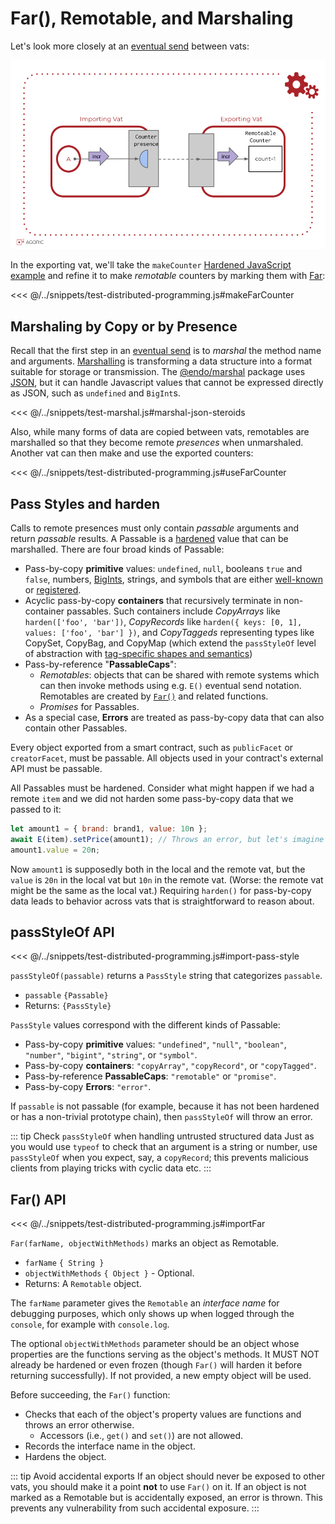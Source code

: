 # Far(), Remotable, and Marshaling

Let's look more closely at an [eventual send](./eventual-send.md) between vats:

![counter remote presence](../assets/remote-presence-fig.svg)

In the exporting vat, we'll take the `makeCounter` [Hardened JavaScript example](./hardened-js.md#example-hardened-javascript-code) and refine it to make _remotable_ counters
by marking them with [Far](#far-api):

<<< @/../snippets/test-distributed-programming.js#makeFarCounter

## Marshaling by Copy or by Presence

Recall that the first step in an [eventual send](./eventual-send.md#eventual-send) is
to _marshal_ the method name and arguments. [Marshalling](https://en.wikipedia.org/wiki/Marshalling_%28computer_science%29) is transforming a data structure into a format suitable for storage or transmission.
The [@endo/marshal](https://github.com/endojs/endo/tree/master/packages/marshal#readme) package uses [JSON](https://developer.mozilla.org/en-US/docs/Web/JavaScript/Reference/Global_Objects/JSON), but it can handle
Javascript values that cannot be expressed directly as JSON,
such as `undefined` and `BigInt`s.

<<< @/../snippets/test-marshal.js#marshal-json-steroids

Also, while many forms of data are copied between vats,
remotables are marshalled so that they become remote _presences_ when unmarshaled.
Another vat can then make and use the exported counters:

<<< @/../snippets/test-distributed-programming.js#useFarCounter

## Pass Styles and harden

Calls to remote presences must only contain _passable_ arguments and return _passable_ results.
A Passable is a [hardened](/glossary/#harden) value that can be marshalled.
There are four broad kinds of Passable:

- Pass-by-copy **primitive** values: `undefined`, `null`, booleans `true` and `false`, numbers,
  [BigInts](https://developer.mozilla.org/en-US/docs/Web/JavaScript/Reference/Global_Objects/BigInt),
  strings, and symbols that are either
  [well-known](https://developer.mozilla.org/en-US/docs/Web/JavaScript/Reference/Global_Objects/Symbol#well-known_symbols) or
  [registered](https://developer.mozilla.org/en-US/docs/Web/JavaScript/Reference/Global_Objects/Symbol#shared_symbols_in_the_global_symbol_registry).
- Acyclic pass-by-copy **containers** that recursively terminate in non-container passables.
  Such containers include _CopyArrays_ like `harden(['foo', 'bar'])`,
  _CopyRecords_ like `harden({ keys: [0, 1], values: ['foo', 'bar'] })`, and
  _CopyTaggeds_ representing types like CopySet, CopyBag, and CopyMap
  (which extend the `passStyleOf` level of abstraction with
  [tag-specific shapes and semantics](https://github.com/endojs/endo/blob/master/packages/patterns/docs/marshal-vs-patterns-level.md#kindof-vs-passstyleof))
- Pass-by-reference "**PassableCaps**":
  - _Remotables_: objects that can be shared with remote systems which can then
    invoke methods using e.g. `E()` eventual send notation. Remotables are created by [`Far()`](#far-api)
    and related functions.
  - _Promises_ for Passables.
- As a special case, **Errors** are treated as pass-by-copy data that can also contain other Passables.

Every object exported from a smart contract, such as `publicFacet` or
`creatorFacet`, must be passable. All objects used in your contract's external API must
be passable.

All Passables must be hardened. Consider what might happen if we had a remote `item` and we did not harden
some pass-by-copy data that we passed to it:

```js
let amount1 = { brand: brand1, value: 10n };
await E(item).setPrice(amount1); // Throws an error, but let's imagine it doesn't.
amount1.value = 20n;
```

Now `amount1` is supposedly both in the local and the remote vat, but the `value`
is `20n` in the local vat but `10n` in the remote vat. (Worse: the remote vat
might be the same as the local vat.) Requiring `harden()` for pass-by-copy
data leads to behavior across vats that is straightforward to reason about.

## passStyleOf API

<<< @/../snippets/test-distributed-programming.js#import-pass-style

`passStyleOf(passable)` returns a `PassStyle` string that categorizes `passable`.

- `passable` `{Passable}`
- Returns: `{PassStyle}`

`PassStyle` values correspond with the different kinds of Passable:
- Pass-by-copy **primitive** values: `"undefined"`, `"null"`, `"boolean"`, `"number"`, `"bigint"`, `"string"`, or `"symbol"`.
- Pass-by-copy **containers**: `"copyArray"`, `"copyRecord"`, or `"copyTagged"`.
- Pass-by-reference **PassableCaps**: `"remotable"` or `"promise"`.
- Pass-by-copy **Errors**: `"error"`.

If `passable` is not passable (for example, because it has not been hardened or has
a non-trivial prototype chain), then `passStyleOf` will throw an error.

::: tip Check `passStyleOf` when handling untrusted structured data
Just as you would use `typeof` to check that an argument is
a string or number, use `passStyleOf` when you expect, say, a `copyRecord`;
this prevents malicious clients from playing tricks with cyclic data etc.
:::

## Far() API

<<< @/../snippets/test-distributed-programming.js#importFar

`Far(farName, objectWithMethods)` marks an object as Remotable.

- `farName` `{ String }`
- `objectWithMethods` `{ Object }` - Optional.
- Returns: A `Remotable` object.

The `farName` parameter gives the `Remotable` an _interface name_ for debugging purposes, which only shows
up when logged through the `console`, for example with `console.log`.

The optional `objectWithMethods` parameter should be an object
whose properties are the functions serving as the object's methods.
It MUST NOT already be hardened or even frozen (though `Far()` will harden it before returning successfully).
If not provided, a new empty object will be used.

Before succeeding, the `Far()` function:

- Checks that each of the object's property values are functions and throws an error otherwise.
  - Accessors (i.e., `get()` and `set()`) are not allowed.
- Records the interface name in the object.
- Hardens the object.

::: tip Avoid accidental exports
If an object should never be exposed to other vats, you should make it
a point **not** to use `Far()` on it. If an object is not marked as a Remotable but is accidentally
exposed, an error is thrown. This prevents any vulnerability from such accidental exposure.
:::
